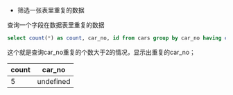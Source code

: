 - 筛选一张表里重复的数据

查询一个字段在数据表里重复的数据
```sql
select count(*) as count, car_no, id from cars group by car_no having count > 2;
```

这个就是查询car_no重复的个数大于2的情况，显示出重复的car_no；

| count         | car_no        |
| ------------- |:-------------:|
| 5             | undefined     |

